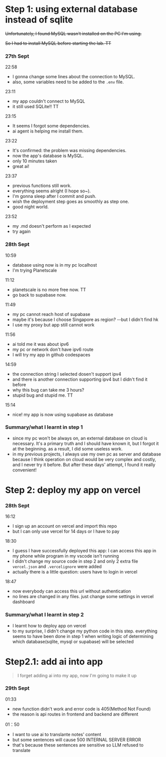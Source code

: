 # Step 1: using external database instead of sqlite

~~Unfortunately, I found MySQL wasn't installed on the PC I'm using.~~

~~So I had to install MySQL before starting the lab. TT~~

### 27th Sept

22:58
- I gonna change some lines about the connection to MySQL.
- also, some variables need to be added to the `.env` file.


23:11
- my app couldn't connect to MySQL
- it still used SQLite!! TT


23:15
- It seems I forgot some dependencies.
- ai agent is helping me install them.


23:22
- It's confirmed: the problem was missing dependencies.
- now the app's database is MySQL. 
- only 10 minutes taken 
- great ai!


23:37
- previous functions still work.
- everything seems alright (I hope so~).
- I'm gonna sleep after I commit and push.
- wish the deployment step goes as smoothly as step one.
- good night world.


23:52
- my .md doesn't perform as I expected
- try again


### 28th Sept
10:59
- database using now is in my pc localhost
- I'm trying Planetscale 


11:12
- planetscale is no more free now. TT
- go back to supabase now.


11:49
- my pc cannot reach host of supabase
- maybe it's because I choose Singapore as region? --but I didn't find hk
- I use my proxy but app still cannot work


11:56
- ai told me it was about ipv6
- my pc or network don't have ipv6 route 
- I will try my app in github codespaces


14:59
- the connection string I selected dosen't support ipv4
- and there is another connection supporting ipv4 but I didn't find it before
- why this bug can take me 3 hours?
- stupid bug and stupid me. TT


15:14
- nice! my app is now using supabase as database

### Summary/what I learnt in step 1
- since my pc won't be always on, an external database on cloud is necessary. It's a primary truth and I should have known it, but I forgot it at the beginning. as a result, I did some useless work.
- in my previous projects, I always use my own pc as server and database because I think operation on cloud would be very complex and costly, and I never try it before. But after these days' attempt, I found it really convenient!



# Step 2: deploy my app on vercel
### 28th Sept
16:12
- I sign up an account on vercel and import this repo
- but I can only use vercel for 14 days or I have to pay


18:30
- I guess I have successfully deployed this app: I can access this app in my phone while program in my vscode isn't running
- I didn't change my source code in step 2 and only 2 extra file `vercel.json` and `.vercelignore` were added
- actually there is a little question: users have to login in vercel


18:47
- now everybody can access this url without authentication
- no lines are changed in any files. just change some settings in vercel dashboard
### Summary/what I learnt in step 2
- I learnt how to deploy app on vercel
- to my surprise, I didn't change my python code in this step. everything seems to have been done in step 1 when writing logic of determining which database(sqlite, mysql or supabase) will be selected

# Step2.1: add ai into app
> I forget adding ai into my app, now I'm going to make it up
### 29th Sept
01:33
- new function didn't work and error code is 405(Method Not Found)
- the reason is api routes in frontend and backend are different

01：50
- I want to use ai to translante notes' content
- but some sentences will cause 500 INTERNAL SERVER ERROR
- that's because these sentences are sensitive so LLM refused to translate
